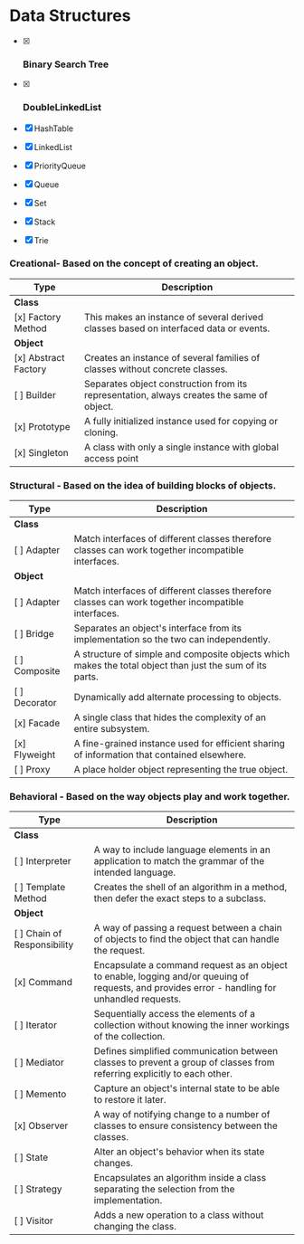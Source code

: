 # Data Structures

- [x] ### Binary Search Tree
- [x] ### DoubleLinkedList
- [x] HashTable
- [x] LinkedList
- [x] PriorityQueue
- [x] Queue
- [x] Set
- [x] Stack
- [x] Trie



### Creational- Based on the concept of creating an object.
| Type        | Description
|-------------|-----------------------------------------
| **Class**
| [x] Factory Method	| This makes an instance of several derived classes based on interfaced data or events.
| **Object**
| [x] Abstract Factory  | Creates an instance of several families of classes without concrete classes.
| [ ] Builder | Separates object construction from its representation, always creates the same of object.
| [x] Prototype | A fully initialized instance used for copying or cloning.
| [x] Singleton | A class with only a single instance with global access point

### Structural  -   Based on the idea of building blocks of objects.
| Type        | Description
|-------------|-----------------------------------------
| **Class**
| [ ] Adapter | Match interfaces of different classes therefore classes can work together incompatible interfaces.
| **Object**
| [ ] Adapter | Match interfaces of different classes therefore classes can work together incompatible interfaces.
| [ ] Bridge  | Separates an object's interface from its implementation so the two can independently.
| [ ] Composite | A structure of simple and composite objects which makes the total object than just the sum of its parts.
| [ ] Decorator | Dynamically add alternate processing to objects.
| [x] Facade  | A single class that hides the complexity of an entire subsystem.
| [x] Flyweight | A fine-grained instance used for efficient sharing of information that contained elsewhere.
| [ ] Proxy | A place holder object representing the true object.

### Behavioral  -  Based on the way objects play and work together.
| Type        | Description
|--------------|-----------------------------------------
| **Class**
| [ ] Interpreter | A way to include language elements in an application to match the grammar of the intended language.
| [ ] Template Method | Creates the shell of an algorithm in a method, then defer the exact steps to a subclass.
| **Object**
| [ ] Chain of Responsibility  | A way of passing a request between a chain of objects to find the object that can handle the request.
| [x] Command | Encapsulate a command request as an object to enable, logging and/or queuing of requests, and provides error - handling for unhandled requests.
| [ ] Iterator  | Sequentially access the elements of a collection without knowing the inner workings of the collection.
| [ ] Mediator  | Defines simplified communication between classes to prevent a group of classes from referring explicitly to each other.
| [ ] Memento | Capture an object's internal state to be able to restore it later.
| [x] Observer  | A way of notifying change to a number of classes to ensure consistency between the classes.
| [ ] State | Alter an object's behavior when its state changes.
| [ ] Strategy  | Encapsulates an algorithm inside a class separating the selection from the implementation.
| [ ] Visitor | Adds a new operation to a class without changing the class.
